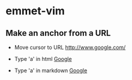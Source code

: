 emmet-vim
====

## Make an anchor from a URL

- Move cursor to URL
  http://www.google.com/

- Type '<c-y>a' in html
  <a href="http://www.google.com/">Google</a>

- Type '<c-y>a' in markdown
  [Google](http://www.google.com/)
